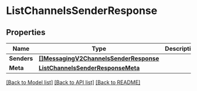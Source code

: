 # ListChannelsSenderResponse

## Properties

Name | Type | Description | Notes
------------ | ------------- | ------------- | -------------
**Senders** | [**[]MessagingV2ChannelsSenderResponse**](MessagingV2ChannelsSenderResponse.md) |  |[optional] 
**Meta** | [**ListChannelsSenderResponseMeta**](ListChannelsSenderResponseMeta.md) |  |[optional] 

[[Back to Model list]](../README.md#documentation-for-models) [[Back to API list]](../README.md#documentation-for-api-endpoints) [[Back to README]](../README.md)


